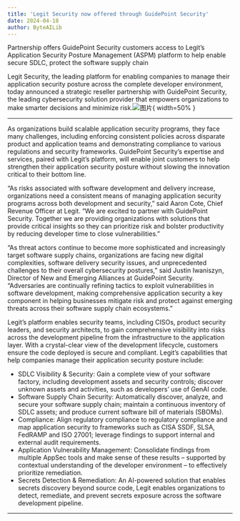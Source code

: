 ```yaml
---
title: 'Legit Security now offered through GuidePoint Security'
date: 2024-04-18
author: ByteAILib
---
```


Partnership offers GuidePoint Security customers access to Legit’s Application Security Posture Management (ASPM) platform to help enable secure SDLC, protect the software supply chain

Legit Security, the leading platform for enabling companies to manage their application security posture across the complete developer environment, today announced a strategic reseller partnership with GuidePoint Security, the leading cybersecurity solution provider that empowers organizations to make smarter decisions and minimize risk.![图片](https://ai-techpark.com/wp-content/uploads/2020/06/Buyer-Guide-500x281-1.jpg){ width=50% }

---


As organizations build scalable application security programs, they face many challenges, including enforcing consistent policies across disparate product and application teams and demonstrating compliance to various regulations and security frameworks. GuidePoint Security’s expertise and services, paired with Legit’s platform, will enable joint customers to help strengthen their application security posture without slowing the innovation critical to their bottom line.

“As risks associated with software development and delivery increase, organizations need a consistent means of managing application security programs across both development and security,” said Aaron Cote, Chief Revenue Officer at Legit. “We are excited to partner with GuidePoint Security. Together we are providing organizations with solutions that provide critical insights so they can prioritize risk and bolster productivity by reducing developer time to close vulnerabilities.”

“As threat actors continue to become more sophisticated and increasingly target software supply chains, organizations are facing new digital complexities, software delivery security issues, and unprecedented challenges to their overall cybersecurity postures,” said Justin Iwaniszyn, Director of New and Emerging Alliances at GuidePoint Security. “Adversaries are continually refining tactics to exploit vulnerabilities in software development, making comprehensive application security a key component in helping businesses mitigate risk and protect against emerging threats across their software supply chain ecosystems.”

Legit’s platform enables security teams, including CISOs, product security leaders, and security architects, to gain comprehensive visibility into risks across the development pipeline from the infrastructure to the application layer. With a crystal-clear view of the development lifecycle, customers ensure the code deployed is secure and compliant. Legit’s capabilities that help companies manage their application security posture include:

- SDLC Visibility & Security: Gain a complete view of your software factory, including development assets and security controls; discover unknown assets and activities, such as developers’ use of GenAI code.
- Software Supply Chain Security: Automatically discover, analyze, and secure your software supply chain; maintain a continuous inventory of SDLC assets; and produce current software bill of materials (SBOMs).
- Compliance: Align regulatory compliance to regulatory compliance and map application security to frameworks such as CISA SSDF, SLSA, FedRAMP and ISO 27001; leverage findings to support internal and external audit requirements.
- Application Vulnerability Management: Consolidate findings from multiple AppSec tools and make sense of these results – supported by contextual understanding of the developer environment – to effectively prioritize remediation.
- Secrets Detection & Remediation: An AI-powered solution that enables secrets discovery beyond source code, Legit enables organizations to detect, remediate, and prevent secrets exposure across the software development pipeline.
---
